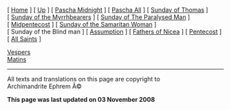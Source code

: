 \[ [Home](index.md) \] \[ [Up](pentecos.md) \]
\[ [Pascha Midnight](PaschaN.md) \] \[ [Pascha All](pascha.md) \]
\[ [Sunday of Thomas](ThomasSun.md) \]
\[ [Sunday of the Myrrhbearers](myrrh-sun.md) \]
\[ [Sunday of The Paralysed Man](ParalSun.md) \]
\[ [Midpentecost](midpent.md) \]
\[ [Sunday of the Samaritan Woman](SamarSun.md) \]
\[ Sunday of the Blind man \] \[ [Assumption](assumpti.md) \]
\[ [Fathers of Nicea](fathers.md) \] \[ [Pentecost](PentAll.md) \]
\[ [All Saints](allsaints.md) \]

[Vespers](BlindVesp.md)\
[Matins](BlindMatins.md)

------------------------------------------------------------------------

All texts and translations on this page are copyright to\
Archimandrite Ephrem Â©

**This page was last updated on 03 November 2008**
